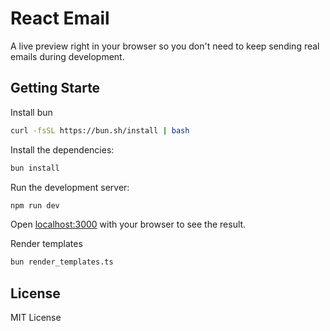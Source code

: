 # React Email

A live preview right in your browser so you don't need to keep sending real emails during development.

## Getting Starte

Install bun

```sh
curl -fsSL https://bun.sh/install | bash
```

Install the dependencies:

```sh
bun install
```

Run the development server:

```sh
npm run dev
```

Open [localhost:3000](http://localhost:3000) with your browser to see the result.

Render templates

```sh
bun render_templates.ts
```

## License

MIT License
